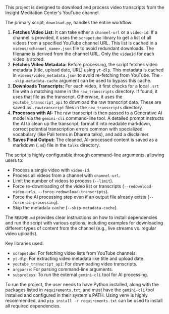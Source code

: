 This project is designed to download and process video transcripts from the Insight Meditation Center's YouTube channel.

The primary script, `download.py`, handles the entire workflow:
1.  **Fetches Video List:** It can take either a `channel-url` or a `video-id`. If a channel is provided, it uses the `scrapetube` library to get a list of all videos from a specified YouTube channel URL. This list is cached in a `videos/<channel_name>.json` file to avoid redundant downloads. The filename is derived from the channel URL. Only the `videoId` for each video is stored.
2.  **Fetches Video Metadata:** Before processing, the script fetches video metadata (title, upload date, URL) using `yt-dlp`. This metadata is cached in `videos/video_metadata.json` to avoid re-fetching from YouTube. The `--skip-metadata-cache` argument can be used to bypass this cache.
3.  **Downloads Transcripts:** For each video, it first checks for a local `.srt` file with a matching name in the `raw_transcripts` directory. If found, it uses that file as the transcript. Otherwise, it uses the `youtube_transcript_api` to download the raw transcript data. These are saved as `.rawtranscript` files in the `raw_transcripts` directory.
4.  **Processes with AI:** The raw transcript is then passed to a Generative AI model via the `gemini-cli` command-line tool. A detailed prompt instructs the AI to clean up the transcript, format it into readable markdown, correct potential transcription errors common with specialized vocabulary (like Pali terms in Dharma talks), and add a disclaimer.
5.  **Saves Final Output:** The cleaned, AI-processed content is saved as a markdown (`.md`) file in the `talks` directory.

The script is highly configurable through command-line arguments, allowing users to:
*   Process a single video with `video-id`.
*   Process all videos from a channel with `channel-url`.
*   Limit the number of videos to process (`--limit`).
*   Force re-downloading of the video list or transcripts (`--redownload-video-urls`, `--force-redownload-transcripts`).
*   Force the AI processing step even if an output file already exists (`--force-ai-processing`).
*   Skip the metadata cache (`--skip-metadata-cache`).

The `README.md` provides clear instructions on how to install dependencies and run the script with various options, including examples for downloading different types of content from the channel (e.g., live streams vs. regular video uploads).

Key libraries used:
*   `scrapetube`: For fetching video lists from YouTube channels.
*   `yt-dlp`: For extracting video metadata like title and upload date.
*   `youtube_transcript_api`: For downloading video transcripts.
*   `argparse`: For parsing command-line arguments.
*   `subprocess`: To run the external `gemini-cli` tool for AI processing.

To run the project, the user needs to have Python installed, along with the packages listed in `requirements.txt`, and must have the `gemini-cli` tool installed and configured in their system's PATH. Using venv is highly recommended, and `pip install -r requirements.txt` can be used to install all required dependencies.